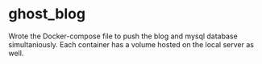 # ghost_blog

Wrote the Docker-compose file to push the blog and mysql database simultaniously. 
Each container has a volume hosted on the local server as well. 

